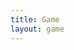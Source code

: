 ```yaml
---
title: Game
layout: game
---
```


<img id="thumbnail">


<script>
$(document).ready(function(){
	var url = new URL(window.location.href);
	var BGGID = url.searchParams.get("bggid");

	$.get(
		"{{ site.bggapi-thing }}" + BGGID
		,function(data){
			var item = $(data).find("items item");

			var name = $(item).find("name[type='primary']").attr("value");
			$("head title").html(name + " - {{ site.title }}");
			$("section#title h1").html(name);

			var img = $(item).find("thumbnail").text();
			$("img#thumbnail").attr("src",img);
		}
	);
});
</script>
